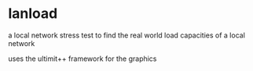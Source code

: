 # lanload
a local network stress test to find the real world load capacities of a local network

uses the ultimit++ framework for the graphics
